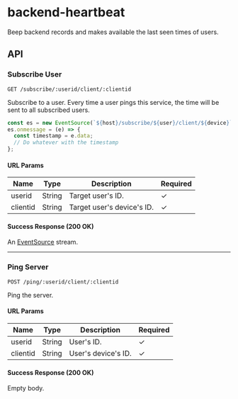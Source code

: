 # backend-heartbeat

Beep backend records and makes available the last seen times of users.

## API

### Subscribe User

```
GET /subscribe/:userid/client/:clientid
```

Subscribe to a user. Every time a user pings this service, the time will be sent to all subscribed users.

```js
const es = new EventSource(`${host}/subscribe/${user}/client/${device}`);
es.onmessage = (e) => {
  const timestamp = e.data;
  // Do whatever with the timestamp
};
```

#### URL Params

| Name | Type | Description | Required |
| ---- | ---- | ----------- | -------- |
| userid | String | Target user's ID. | ✓ |
| clientid | String | Target user's device's ID. | ✓ |

#### Success Response (200 OK)

An [EventSource](https://developer.mozilla.org/en-US/docs/Web/API/EventSource) stream.

---

### Ping Server

```
POST /ping/:userid/client/:clientid
```

Ping the server.

#### URL Params

| Name | Type | Description | Required |
| ---- | ---- | ----------- | -------- |
| userid | String | User's ID. | ✓ |
| clientid | String | User's device's ID. | ✓ |

#### Success Response (200 OK)

Empty body.
